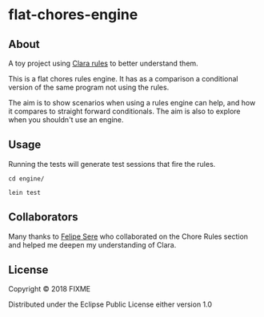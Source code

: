 # flat-chores-engine

## About

A toy project using [Clara rules](http://www.clara-rules.org/) to better understand them. 

This is a flat chores rules engine. It has as a comparison a conditional version of the same program not using the rules.

The aim is to show scenarios when using a rules engine can help, and how it compares to straight forward conditionals.
The aim is also to explore when you shouldn't use an engine. 

## Usage

Running the tests will generate test sessions that fire the rules.
```
cd engine/

lein test
```

## Collaborators

Many thanks to [Felipe Sere](https://github.com/felipesere) who collaborated on the Chore Rules section and helped me deepen my understanding of Clara. 
## License

Copyright © 2018 FIXME

Distributed under the Eclipse Public License either version 1.0 


